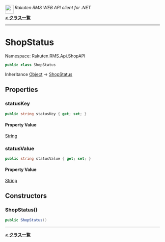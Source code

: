 <img align="left" style="height: 2em;" src="https://webservice.rakuten.co.jp/favicon.ico"><em>Rakuten RMS WEB API client for .NET</em>

[**< クラス一覧**](./)
- - -

# ShopStatus

Namespace: Rakuten.RMS.Api.ShopAPI

```csharp
public class ShopStatus
```

Inheritance [Object](https://docs.microsoft.com/en-us/dotnet/api/system.object) → [ShopStatus](./rakuten.rms.api.shopapi.shopstatus)

## Properties

### <a id="properties-statuskey"/>**statusKey**

```csharp
public string statusKey { get; set; }
```

#### Property Value

[String](https://docs.microsoft.com/en-us/dotnet/api/system.string)<br>

### <a id="properties-statusvalue"/>**statusValue**

```csharp
public string statusValue { get; set; }
```

#### Property Value

[String](https://docs.microsoft.com/en-us/dotnet/api/system.string)<br>

## Constructors

### <a id="constructors-.ctor"/>**ShopStatus()**

```csharp
public ShopStatus()
```


- - -
[**< クラス一覧**](./)
